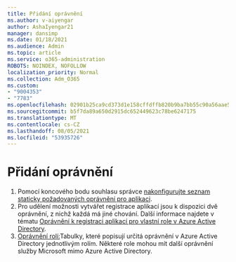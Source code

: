 ```yaml
---
title: Přidání oprávnění
ms.author: v-aiyengar
author: AshaIyengar21
manager: dansimp
ms.date: 01/18/2021
ms.audience: Admin
ms.topic: article
ms.service: o365-administration
ROBOTS: NOINDEX, NOFOLLOW
localization_priority: Normal
ms.collection: Adm_O365
ms.custom:
- "9004353"
- "7783"
ms.openlocfilehash: 02901b25ca9cd373d1e158cffdffb820b9ba7bb55c90a56aae57807a2e932192
ms.sourcegitcommit: b5f7da89a650d2915dc652449623c78be6247175
ms.translationtype: MT
ms.contentlocale: cs-CZ
ms.lasthandoff: 08/05/2021
ms.locfileid: "53935726"
---
```

# <a name="add-permissions"></a>Přidání oprávnění

1. Pomocí koncového bodu souhlasu správce [nakonfigurujte seznam staticky požadovaných oprávnění pro aplikaci](https://docs.microsoft.com/azure/active-directory/develop/v2-permissions-and-consent#to-configure-the-list-of-statically-requested-permissions-for-an-application).
1. Pro udělení možnosti vytvářet registrace aplikací jsou k dispozici dvě oprávnění, z nichž každá má jiné chování. Další informace najdete v tématu [Oprávnění k registraci aplikací pro vlastní role v Azure Active Directory](https://docs.microsoft.com/azure/active-directory/roles/custom-available-permissions).
1. [Oprávnění rolí:](https://docs.microsoft.com/azure/active-directory/roles/permissions-reference#role-permissions)Tabulky, které popisují určitá oprávnění v Azure Active Directory jednotlivým rolím. Některé role mohou mít další oprávnění služby Microsoft mimo Azure Active Directory.